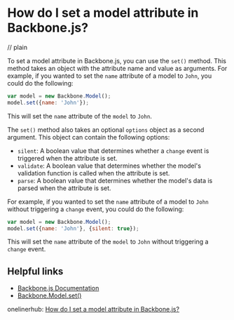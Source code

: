 # How do I set a model attribute in Backbone.js?
// plain

To set a model attribute in Backbone.js, you can use the `set()` method. This method takes an object with the attribute name and value as arguments. For example, if you wanted to set the `name` attribute of a model to `John`, you could do the following:

```javascript
var model = new Backbone.Model();
model.set({name: 'John'});
```

This will set the `name` attribute of the `model` to `John`.

The `set()` method also takes an optional `options` object as a second argument. This object can contain the following options:

- `silent`: A boolean value that determines whether a `change` event is triggered when the attribute is set.
- `validate`: A boolean value that determines whether the model's validation function is called when the attribute is set.
- `parse`: A boolean value that determines whether the model's data is parsed when the attribute is set.

For example, if you wanted to set the `name` attribute of a model to `John` without triggering a `change` event, you could do the following:

```javascript
var model = new Backbone.Model();
model.set({name: 'John'}, {silent: true});
```

This will set the `name` attribute of the `model` to `John` without triggering a `change` event.

## Helpful links
- [Backbone.js Documentation](http://backbonejs.org/)
- [Backbone.Model.set()](http://backbonejs.org/#Model-set)

onelinerhub: [How do I set a model attribute in Backbone.js?](https://onelinerhub.com/backbone.js/how-do-i-set-a-model-attribute-in-backbone-js)